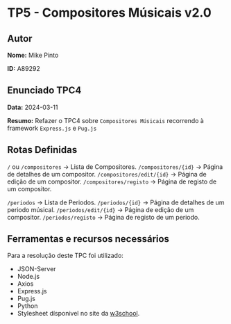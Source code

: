 # TP5 - Compositores Músicais v2.0

## Autor

**Nome:** Mike Pinto

**ID:** A89292

## Enunciado TPC4

**Data:** 2024-03-11

**Resumo:** Refazer o TPC4 sobre `Compositores Músicais` recorrendo à framework `Express.js` e `Pug.js`

## Rotas Definidas

`/` ou `/compositores` -> Lista de Compositores.
`/compositores/{id}` -> Página de detalhes de um compositor.
`/compositores/edit/{id}` -> Página de edição de um compositor.
`/compositores/registo` -> Página de registo de um compositor.

`/periodos` -> Lista de Periodos.
`/periodos/{id}` -> Página de detalhes de um periodo músical.
`/periodos/edit/{id}` -> Página de edição de um compositor.
`/periodos/registo` -> Página de registo de um periodo.

## Ferramentas e recursos necessários

Para a resolução deste TPC foi utilizado:
- JSON-Server
- Node.js
- Axios
- Express.js
- Pug.js
- Python
- Stylesheet dísponivel no site da [w3school](https://www.w3schools.com/).